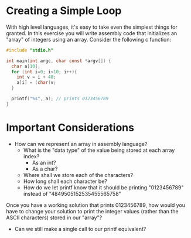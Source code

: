 # Creating a Simple Loop

With high level languages, it's easy to take even the simplest things for granted. In this exercise you will write assembly code that initializes an "array" of integers using an array. Consider the following c function:

```c
#include "stdio.h"

int main(int argc, char const *argv[]) {
  char a[10];
  for (int i=0; i<10; i++){
    int v = i + 48;
    a[i] = (char)v;
  }

  printf("%s", a); // prints 0123456789
}
```

# Important Considerations

* How can we represent an array in assembly language?
  * What is the "data type" of the value being stored at each array index?
    * As an int?
    * As a char?
  * Where shall we store each of the characters?
  * How long shall each character be?
  * How do we let printf know that it should be printing "0123456789" instead of "4849505152535455565758"

Once you have a working solution that prints 0123456789, how would you have to change your solution to print the integer values (rather than the ASCII characters) stored in our "array"?
  * Can we still make a single call to our printf equivalent?
  
